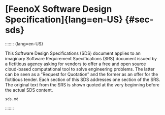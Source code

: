 # [FeenoX Software Design Specification]{lang=en-US} {#sec-sds}


::::::: {lang=en-US}


This Software Design Specifications (SDS) document applies to an imaginary Software Requirement Specifications (SRS) document issued by a fictitious agency asking for vendors to offer a free and open source cloud-based computational tool to solve engineering problems. The latter can be seen as a “Request for Quotation” and the former as an offer for the fictitious tender. Each section  of this SDS addresses one section of the SRS. The original text from the SRS is shown quoted at the very beginning before the actual SDS content.


```{.include shift-heading-level-by=1}
sds.md
```

:::::::
